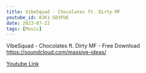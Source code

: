 ```yaml
---
title: VibeSquad - Chocolates ft. Dirty MF
youtube_id: 8JK1-SD3FUE
date: 2023-07-22
tags: [Music]
---
```

VibeSquad - Chocolates ft. Dirty MF - Free Download  
<https://soundcloud.com/massive-ideas/>  

[Youtube Link](https://www.youtube.com/watch?v=8JK1-SD3FUE)  
